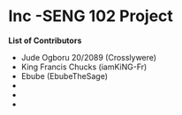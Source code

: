 # Inc -SENG 102 Project
__List of Contributors__
* Jude Ogboru 20/2089 (Crosslywere)
* King Francis Chucks (iamKiNG-Fr)
* Ebube (EbubeTheSage)
* 
* 
* 
